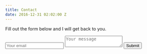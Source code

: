 ```yaml
---
title: Contact
date: 2016-12-31 02:02:00 Z
---
```




<p>Fill out the form below and I will get back to you.</p>
<div class="form-style-2">
<form method="POST" action="http://formspree.io/Cuillin95@gmail.com">
  <input class="input-field" type="email" name="email" placeholder="Your email">
  <input class="input-field" type="hidden" name="_subject" value="Afterthoughts Submission" />
  <textarea class="textarea-field" name="message" placeholder="Your message"></textarea>
 
<input type="submit" value="Submit" />
</form>
</div>